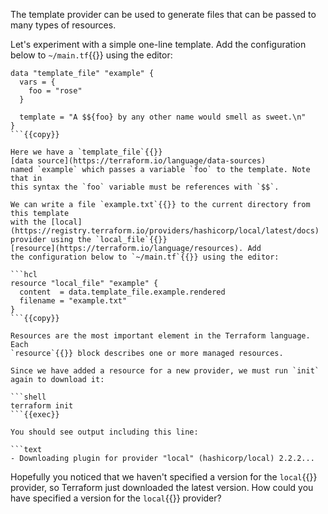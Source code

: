 The template provider can be used to generate files that can be passed to
many types of resources.

Let's experiment with a simple one-line template. Add the configuration
below to `~/main.tf`{{}} using the editor:

```hcl
data "template_file" "example" {
  vars = {
    foo = "rose"
  }

  template = "A $${foo} by any other name would smell as sweet.\n"
}
```{{copy}}

Here we have a `template_file`{{}}
[data source](https://terraform.io/language/data-sources)
named `example` which passes a variable `foo` to the template. Note that in 
this syntax the `foo` variable must be references with `$$`.

We can write a file `example.txt`{{}} to the current directory from this template 
with the [local](https://registry.terraform.io/providers/hashicorp/local/latest/docs)
provider using the `local_file`{{}} 
[resource](https://terraform.io/language/resources). Add 
the configuration below to `~/main.tf`{{}} using the editor:

```hcl
resource "local_file" "example" {
  content  = data.template_file.example.rendered
  filename = "example.txt"
}
```{{copy}}

Resources are the most important element in the Terraform language. Each 
`resource`{{}} block describes one or more managed resources.

Since we have added a resource for a new provider, we must run `init`
again to download it:

```shell
terraform init
```{{exec}}

You should see output including this line:

```text
- Downloading plugin for provider "local" (hashicorp/local) 2.2.2...
```

Hopefully you noticed that we haven't specified a version for the `local`{{}} 
provider, so Terraform just downloaded the latest version. How could you have
specified a version for the `local`{{}} provider?
